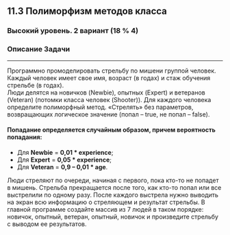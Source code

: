 ﻿## 11.3 Полиморфизм методов класса
### Высокий уровень. 2 вариант (18 % 4) 

### Описание Задачи

***

Программно промоделировать стрельбу по мишени группой человек.
Каждый человек имеет свое имя, возраст (в годах) и стаж обучения
стрельбе (в годах).
<br>
Люди делятся на новичков (Newbie), опытных (Expert) и ветеранов (Veteran) (потомки класса
человек (Shooter)). Для каждого человека определите полиморфный метод. «Стрелять» без параметров, возвращающих логическое значение (попал – true,
не попал – false). 

#### Попадание определяется случайным образом, причем вероятность попадания:
- Для **Newbie** = **0,01 * experience**;
- Для **Expert** = **0,05 * experience**;
- Для **Veteran** = **0,9 – 0,01 * age**.

Люди стреляют по очереди, начиная с первого, пока кто-то не попадет в
мишень. Стрельба прекращается после того, как кто-то попал или все
выстрелили по одному разу. После каждого выстрела нужно выводить на
экран всю информацию о стреляющем и результат стрельбы.
В главной программе создайте массив из 7 людей в таком порядке:
новичок, опытный, ветеран, опытный, новичок и произведите стрельбу с
выводом ее результатов.